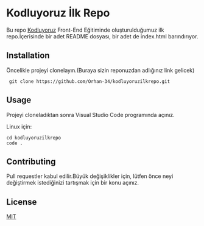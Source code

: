 # Kodluyoruz İlk Repo
Bu repo [Kodluyoruz](#) Front-End Eğitiminde oluşturulduğumuz ilk repo.İçerisinde bir adet README dosyası, bir adet de index.html barındırıyor.

## Installation
Öncelikle projeyi clonelayın.(Buraya sizin reponuzdan adlığınız link gelicek)

```
 git clone https://github.com/Orhan-34/kodluyoruzilkrepo.git
```
## Usage
Projeyi cloneladıktan sonra Visual Studio Code programında açınız.

Linux için:

``` 
cd kodluyoruzilkrepo
code .
```

## Contributing
Pull requestler kabul edilir.Büyük değişiklikler için, lütfen önce neyi değiştirmek istediğinizi tartışmak için bir konu açınız.

## License
[MIT](#)

